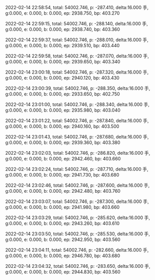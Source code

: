 2022-02-14 22:58:54, total: 54002.746, p: -287.410, delta:16.000 手, g:0.000, e: 0.000, b: 0.000, ep: 2938.750, bp: 403.270

2022-02-14 22:59:15, total: 54002.746, p: -288.140, delta:16.000 手, g:0.000, e: 0.000, b: 0.000, ep: 2938.740, bp: 403.360

2022-02-14 22:59:37, total: 54002.746, p: -288.010, delta:16.000 手, g:0.000, e: 0.000, b: 0.000, ep: 2939.510, bp: 403.440

2022-02-14 22:59:58, total: 54002.746, p: -287.070, delta:16.000 手, g:0.000, e: 0.000, b: 0.000, ep: 2939.650, bp: 403.340

2022-02-14 23:00:18, total: 54002.746, p: -287.320, delta:16.000 手, g:0.000, e: 0.000, b: 0.000, ep: 2940.120, bp: 403.430

2022-02-14 23:00:39, total: 54002.746, p: -288.350, delta:16.000 手, g:0.000, e: 0.000, b: 0.000, ep: 2933.650, bp: 402.750

2022-02-14 23:01:00, total: 54002.746, p: -288.340, delta:16.000 手, g:0.000, e: 0.000, b: 0.000, ep: 2935.980, bp: 403.040

2022-02-14 23:01:22, total: 54002.746, p: -287.840, delta:16.000 手, g:0.000, e: 0.000, b: 0.000, ep: 2940.160, bp: 403.500

2022-02-14 23:01:43, total: 54002.746, p: -287.680, delta:16.000 手, g:0.000, e: 0.000, b: 0.000, ep: 2939.360, bp: 403.380

2022-02-14 23:02:03, total: 54002.746, p: -286.820, delta:16.000 手, g:0.000, e: 0.000, b: 0.000, ep: 2942.460, bp: 403.660

2022-02-14 23:02:24, total: 54002.746, p: -287.710, delta:16.000 手, g:0.000, e: 0.000, b: 0.000, ep: 2941.730, bp: 403.680

2022-02-14 23:02:46, total: 54002.746, p: -287.600, delta:16.000 手, g:0.000, e: 0.000, b: 0.000, ep: 2942.480, bp: 403.760

2022-02-14 23:03:07, total: 54002.746, p: -287.300, delta:16.000 手, g:0.000, e: 0.000, b: 0.000, ep: 2941.980, bp: 403.660

2022-02-14 23:03:29, total: 54002.746, p: -285.620, delta:16.000 手, g:0.000, e: 0.000, b: 0.000, ep: 2943.260, bp: 403.610

2022-02-14 23:03:50, total: 54002.746, p: -285.530, delta:16.000 手, g:0.000, e: 0.000, b: 0.000, ep: 2942.950, bp: 403.560

2022-02-14 23:04:11, total: 54002.746, p: -282.660, delta:16.000 手, g:0.000, e: 0.000, b: 0.000, ep: 2946.780, bp: 403.680

2022-02-14 23:04:32, total: 54002.746, p: -283.650, delta:16.000 手, g:0.000, e: 0.000, b: 0.000, ep: 2944.830, bp: 403.560